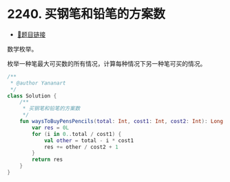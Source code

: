 # 2240. 买钢笔和铅笔的方案数

- [🔗题目链接](https://leetcode-cn.com/problems/number-of-ways-to-buy-pens-and-pencils/)

数学枚举。

枚举一种笔最大可买数的所有情况，计算每种情况下另一种笔可买的情况。

```kotlin
/**
 * @author Yananart
 */
class Solution {
    /**
     * 买钢笔和铅笔的方案数
     */
    fun waysToBuyPensPencils(total: Int, cost1: Int, cost2: Int): Long {
        var res = 0L
        for (i in 0..total / cost1) {
            val other = total - i * cost1
            res += other / cost2 + 1
        }
        return res
    }
}
```
